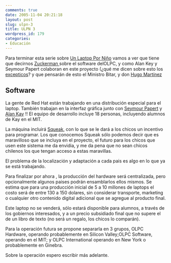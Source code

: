 ```yaml
---
comments: true
date: 2005-11-04 20:21:18
layout: post
slug: ulpn-3
title: ULPN 3
wordpress_id: 179
categories:
- Educación
---
```


Para terminar esta serie sobre [Un Laptop Por Niño](http://www.lnds.net/ULPN) vamos a ver que tiene que decirnos [Zuckerman ](http://www.worldchanging.com/archives/003707.html)sobre el software delOLPC, y como Alan Key y Seymour Papert colaboran en este proyecto (¿qué me dicen sobre esto los [excepticos](http://www.argonave.com/francotirador/)? y que pensarán de esto el Ministro Bitar, y don [Hugo Martínez](http://www.enlaces.cl/)

## Software

La gente de Red Hat están trabajando en una distribución especial para el laptop. También trabajan en la interfaz gráfica junto con [Seymour Papert](http://www.smalltalk.org/alankay.html) y [Alan Kay](http://www.smalltalk.org/alankay.html) !! El equipo de desarrollo incluye 18 personas, incluyendo alumnos de Kay en el MIT.

La máquina incluirá [Squeak](http://www.squeak.org/), con lo que se le dará a los chicos un incentivo para programar. Los que conocemos Squeak sólo podemos decir que es maravilloso que se incluya en el proyecto, el futuro para los chicos que usen este sistema me da envidia, y me da pena que no sean chicos chilenos los que tengan acceso a estas maravillas.

El problema de la localización y adaptación a cada pais es algo en lo que ya se está trabajando.

Para finalizar por ahora , la producción del hardware será centralizada, pero opcionalmente algunos paises podrán ensamblarlos ellos mismos. Se estima que para una producción inicial de 5 a 10 millones de laptops el costo será de entre 130 a 150 dolares, sin considerar transporte, marketing o cualquier otro contenido digital adicional que se agregue al producto final.

Este laptop no se venderá, sólo estará disponible para alumnos, a través de los gobiernos interesados, y a un precio subsidiado final que no supere el de un libro de texto (no será un regalo, los chicos lo comparán).

Para la operación futura se propone separarla en 3 grupos, OLPC Hardware, operando probablemente en Silicon Valley;OLPC Software, operando en el MIT; y OLPC International operando en New York o probablemente en Ginebra.

Sobre la operación espero escribir más adelante.



